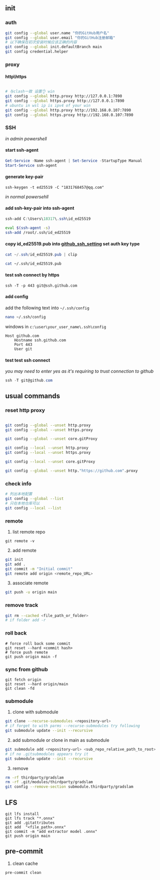 ## init

### auth

```bash
git config --global user.name "你的GitHub用户名"
git config --global user.email "你的GitHub注册邮箱"
# 以下确保在初次安装时候应该正确的内容
git config --global init.defaultBranch main
git config credential.helper
```

### proxy

#### http\\https

```bash

# 与clash一致 设置👌 win
git config --global http.proxy http://127.0.0.1:7890
git config --global https.proxy http://127.0.0.1:7890
# ubuntu in wsl ip is ipv4 of your win
git config --global http.proxy http://192.168.0.107:7890
git config --global https.proxy http://192.168.0.107:7890
```

### SSH

_in admin powershell_

#### start ssh-agent

```powershell
Get-Service -Name ssh-agent | Set-Service -StartupType Manual
Start-Service ssh-agent
```

#### generate key-pair

```powershell/bash
ssh-keygen -t ed25519 -C "1831768457@qq.com"
```

_in normal powersehll_

#### add ssh-key-pair into ssh-agent

```powershell
ssh-add C:\Users\18317\.ssh\id_ed25519
```

```bash
eval $(ssh-agent -s)
ssh-add /root/.ssh/id_ed25519
```

#### copy id_ed25519.pub into [github_ssh_setting](https://github.com/settings/keys) set auth key type

```powershell
cat ~/.ssh/id_ed25519.pub | clip
```

```bash
cat ~/.ssh/id_ed25519.pub
```

#### test ssh connect by https

```shell
ssh -T -p 443 git@ssh.github.com
```

#### add config

add the following text into `~/.ssh/config`

```bash
nano ~/.ssh/config
```

windows in `c:\user\your_user_name\.ssh\config`

```text
Host github.com
    Hostname ssh.github.com
    Port 443
    User git
```

#### test test ssh connect

_you may need to enter yes as it's requiring to trust connection to github_

```powershell
ssh -T git@github.com
```

## usual commands

### reset http proxy

```bash

git config --global --unset http.proxy
git config --global --unset https.proxy

git config --global --unset core.gitProxy

git config --local --unset http.proxy
git config --local --unset https.proxy

git config --local --unset core.gitProxy

git config --global --unset http."https://github.com".proxy


```

### check info

```bash
# 列出本地配置
git config --global --list
# 只在本地仓库可以
git config --local --list
```

### remote

1. list remote repo

```shell
git remote -v
```

2. add remote

```bash
git init
git add .
git commit -m "Initial commit"
git remote add origin <remote_repo_URL>
```

3. associate remote

```bash
git push -u origin main
```

### remove track

```bash
git rm --cached <file_path_or_folder>
# if folder add -r
```

### roll back

```shell
# force roll back some commit
git reset --hard <commit hash>
# force push remote
git push origin main -f
```

### sync from github

```shell
git fetch origin
git reset --hard origin/main
git clean -fd
```

### submodule

1. clone with submodule

```bash
git clone --recurse-submodules <repository-url>
# if forget to with parms --recurse-submodules try following
git submodule update --init --recursive
```

2. add submodule or clone in main as submodule

```bash
git submodule add <repository-url> <sub_repo_relative_path_to_root>
# if no .gitsubmodules appears try it
git submodule update --init --recursive
```
3. remove 
```bash
rm -rf thirdparty/gradslam
rm -rf .git/modules/thirdparty/gradslam
git config --remove-section submodule.thirdparty/gradslam
```
## LFS

```
git lfs install
git lfs track "*.onnx"
git add .gitattributes
git add  "<file_path>.onnx"
git commit -m "add extractor model .onnx"
git push origin main
```

## pre-commit

1. clean cache

```bash
pre-commit clean
```
